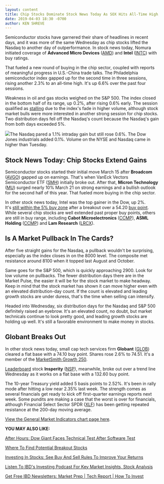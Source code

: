 ```yaml
---
layout: content
title: Chip Stocks Dominate Stock News Today As SOX Hits All-Time High; AMD Breaks Out
date: 2019-04-03 18:30 -0700
author: KEN SHREVE
---
```






Semiconductor stocks have garnered their share of headlines in recent days, and it was more of the same Wednesday as chip stocks lifted the Nasdaq to another day of outperformance. In stock news today, Nomura initiated coverage of **Advanced Micro Devices** ([AMD](https://research.investors.com/quote.aspx?symbol=AMD)) and **Intel** ([INTC](https://research.investors.com/quote.aspx?symbol=INTC)) with buy ratings.




That fueled a new round of buying in the chip sector, coupled with reports of meaningful progress in U.S.-China trade talks. The Philadelphia semiconductor index gapped up for the second time in three sessions, rising another 2.3% to an all-time high. It's up 6.6% over the past four sessions.


Weakness in oil and gas stocks weighed on the S&P 500. The index closed in the bottom half of its range, up 0.2%, after rising 0.6% early. The session qualified as [stalling](https://www.investors.com/how-to-invest/investors-corner/how-a-stalling-day-provides-a-sign-of-distribution-on-up-day/) due to the index's fade in higher volume, although stock market bulls were more interested in another strong session for chip stocks. Two distribution days fell off the Nasdaq's count because the Nasdaq's gain from both days exceeded 5%.


![](https://www.investors.com/wp-content/uploads/2019/04/MP_040319.jpg)The Nasdaq pared a 1.1% intraday gain but still rose 0.6%. The Dow Jones industrials added 0.1%. Volume on the NYSE and Nasdaq came in higher than Tuesday.


Stock News Today: Chip Stocks Extend Gains
------------------------------------------


Semiconductor stocks started their initial move March 15 after **Broadcom** ([AVGO](https://research.investors.com/quote.aspx?symbol=AVGO)) gapped up on earnings. That's when VanEck Vectors Semiconductor ETF ([SMH](https://research.investors.com/quote.aspx?symbol=SMH)) initially broke out. After that, **Micron Technology** ([MU](https://research.investors.com/quote.aspx?symbol=MU)) surged nearly 10% March 21 on strong earnings and a bullish outlook for the second half of this year. That fueled more buying in the chip sector.


In other stock news today, Intel was the top gainer in the Dow, up 2%. It's [still within the 5% buy zone](https://www.investors.com/how-to-invest/investors-corner/nvidia-buy-range/) after a breakout over a 54.20 [buy point](https://www.investors.com/how-to-invest/investors-corner/chart-reading-basics-how-a-buy-point-marks-a-time-of-opportunity/). While several chip stocks are well extended past proper buy points, others are still in buy range, including **Cabot Microelectronics** ([CCMP](https://research.investors.com/quote.aspx?symbol=CCMP)), **ASML Holding** ([CCMP](https://research.investors.com/quote.aspx?symbol=CCMP)) and **Lam Research** ([LRCX](https://research.investors.com/quote.aspx?symbol=LRCX)).


Is A Market Pullback In The Cards?
----------------------------------


After five straight gains for the Nasdaq, a pullback wouldn't be surprising, especially as the index closes in on the 8000 level. The composite met resistance around 8100 when it topped last August and October.


Same goes for the S&P 500, which is quickly approaching 2900. Look for low volume on pullbacks. The fewer distribution days there are in the Market Pulse, the easier it will be for the stock market to make headway. Keep in mind that the stock market has shown it can move higher even with an elevated distribution-day count. If the count is elevated and leading growth stocks are under duress, that's the time when selling can intensify.


Headed into Wednesday, six distribution days for the Nasdaq and S&P 500 definitely raised an eyebrow. It's an elevated count, no doubt, but market technicals continue to look pretty good, and leading growth stocks are holding up well. It's still a favorable environment to make money in stocks.


Globant Breaks Out
------------------


In other stock news today, small cap tech services firm **Globant** ([GLOB](https://research.investors.com/quote.aspx?symbol=GLOB)) cleared a flat base with a 74.10 buy point. Shares rose 2.6% to 74.51. It's a member of the [MarketSmith Growth 250](https://marketsmith.investors.com).


[Leaderboard](https://leaderboard.investors.com) stock **Insperity** ([NSP](https://research.investors.com/quote.aspx?symbol=NSP)), meanwhile, broke out over a trend line Wednesday as it works on a flat base with a 132.60 buy point.


The 10-year Treasury yield added 5 basis points to 2.52%. It's been in rally mode after hitting a low near 2.35% last week. The strength comes as several financials get ready to kick off first-quarter earnings reports next week. Some pundits are making a case that the worst is over for financials, although Financial Select Sector SPDR ([XLF](https://research.investors.com/quote.aspx?symbol=XLF)) has been getting repeated resistance at the 200-day moving average.


[View the General Market Indicators chart page here](https://www.investors.com/wp-content/uploads/2019/04/IBD0304152455GMI2.pdf).


**YOU MAY ALSO LIKE:**


[After Hours: Dow Giant Faces Technical Test After Software Test](https://www.investors.com/market-trend/stock-market-today/dow-jones-futures-boeing-stock-boeing-737-max-software/)


[Where To Find Potential Breakout Stocks](https://www.investors.com/how-to-invest/investors-corner/looking-for-the-best-stocks-to-buy-and-watch-start-here/)


[Investing In Stocks: See Buy And Sell Rules To Improve Your Returns](https://www.investors.com/how-to-invest/how-to-invest-in-stocks-stock-market-for-beginners/)


[Listen To IBD's Investing Podcast For Key Market Insights, Stock Analysis](https://www.investors.com/how-to-invest/investing-podcast-how-to-make-more-money-stock-market-top-stocks-stock-charts/)


[Get Free IBD Newsletters: Market Prep | Tech Report | How To Invest](https://shop.investors.com/offer/splashresponsive.aspx?id=newsletters-howtoinvest)




